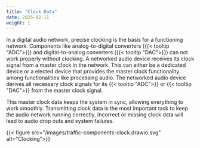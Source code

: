 ```yaml
---
title: "Clock Data"
date: 2025-02-11
weight: 1
---
```


In a digital audio network, precise clocking is the basis for a functioning network. Components like analog-to-digital converters ({{< tooltip "ADC">}}) and digital-to-analog converters ({{< tooltip "DAC">}}) can not work properly without clocking. A networked audio device receives its clock signal from a master clock in the network. This can either be a dedicated device or a elected device that provides the master clock functionality among functionalities like processing audio. The networked audio device derives all necessary clock signals for its {{< tooltip "ADC">}} or {{< tooltip "DAC">}} from the master clock signal.

This master clock data keeps the system in sync, allowing everything to work smoothly. Transmitting clock data is the most important task to keep the audio network running correctly. Incorrect or missing clock data will lead to audio drop outs and system failures.

{{< figure src="/images/traffic-components-clock.drawio.svg" alt="Clocking">}}